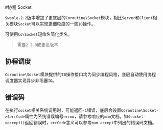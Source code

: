 #协程 Socket

 `Swoole-2.2`版本增加了更底层的`Coroutine\Socket`模块，相比`Server`和`Client`相关模块`Socket`可以实现更细粒度的一些`IO`操作。

可使用`Co\Socket`短命名简化类名。

> 需要`2.2.0`或更高版本

协程调度
----
`Coroutine\Socket`模块提供的`IO`操作接口均为同步编程风格，底层自动使用协程调度器实现异步非阻塞`IO`。

错误码
----
在执行`socket`相关系统调用时，可能返回`-1`错误，底层会设置`Coroutine\Socket->$errCode`属性为系统错误编号`errno`，请参考响应的`man`文档。如`$socket->accept()`返回错误时，`errCode`含义可以参考`man accept`中列出的错误码文档。

